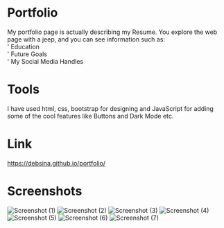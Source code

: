 # Portfolio 
My portfolio page is actually describing my Resume. You explore the web page with a jeep, and you can see information such as:<br>
' Education <br>
' Future Goals <br>
' My Social Media Handles <br>
 # Tools
I have used html, css, bootstrap for designing and JavaScript for adding some of the cool features like Buttons and Dark Mode etc.
# Link 
https://debsina.github.io/portfolio/
# Screenshots
![Screenshot (1)](https://github.com/user-attachments/assets/db30db0a-5de6-413b-a8b2-9bc1895b0f00)
![Screenshot (2)](https://github.com/user-attachments/assets/910e3b97-a18b-44a6-ba05-f39758f747c5)
![Screenshot (3)](https://github.com/user-attachments/assets/b0f66aa9-5dd2-4c2a-abde-7b158759dcb8)
![Screenshot (4)](https://github.com/user-attachments/assets/7a3ae691-4813-46d8-972b-1bf225e9c4d8)
![Screenshot (5)](https://github.com/user-attachments/assets/dc5d9551-6bc7-4b52-9c1d-a7e38eab24ed)
![Screenshot (6)](https://github.com/user-attachments/assets/976b0355-712a-4701-8495-58295bef7b3e)
![Screenshot (7)](https://github.com/user-attachments/assets/e6cd7057-ed93-40a7-9e1c-6c99763cd9e3)

